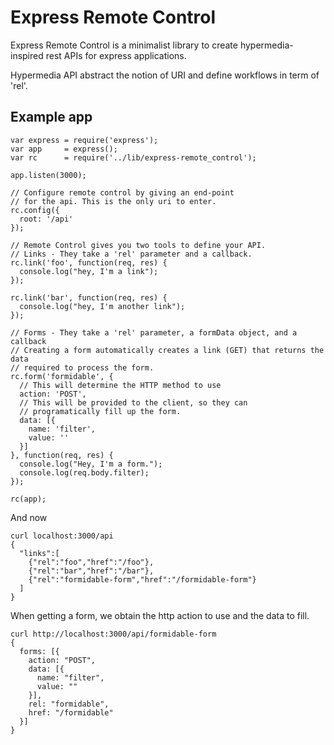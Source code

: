 # Express Remote Control

Express Remote Control is a minimalist library to create hypermedia-inspired rest APIs for express applications.

Hypermedia API abstract the notion of URI and define workflows in term of 'rel'.

## Example app

    var express = require('express');
    var app     = express();
    var rc      = require('../lib/express-remote_control');

    app.listen(3000);

    // Configure remote control by giving an end-point
    // for the api. This is the only uri to enter.
    rc.config({
      root: '/api'
    });

    // Remote Control gives you two tools to define your API.
    // Links - They take a 'rel' parameter and a callback.
    rc.link('foo', function(req, res) {
      console.log("hey, I'm a link");
    });

    rc.link('bar', function(req, res) {
      console.log("hey, I'm another link");
    });

    // Forms - They take a 'rel' parameter, a formData object, and a callback
    // Creating a form automatically creates a link (GET) that returns the data
    // required to process the form.
    rc.form('formidable', {
      // This will determine the HTTP method to use
      action: 'POST',
      // This will be provided to the client, so they can
      // programatically fill up the form.
      data: [{
        name: 'filter',
        value: ''
      }]
    }, function(req, res) {
      console.log("Hey, I'm a form.");
      console.log(req.body.filter);
    });

    rc(app);

And now

    curl localhost:3000/api
    {
      "links":[
        {"rel":"foo","href":"/foo"},
        {"rel":"bar","href":"/bar"},
        {"rel":"formidable-form","href":"/formidable-form"}
      ]
    }

When getting a form, we obtain the http action to use and the data to fill.

    curl http://localhost:3000/api/formidable-form
    { 
      forms: [{
        action: "POST",
        data: [{
          name: "filter",
          value: ""
        }],
        rel: "formidable",
        href: "/formidable"
      }]
    }
